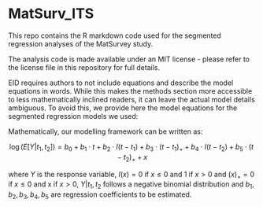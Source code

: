 # MatSurv_ITS

This repo contains the R markdown code used for the segmented regression analyses of the MatSurvey study.

The analysis code is made available under an MIT license - please refer to the license file in this repository for full details.

EID requires authors to not include equations and describe the model equations in words. While this makes the methods section more accessible to less mathematically inclined readers, it can leave the actual model details ambiguous.
To avoid this, we provide here the model equations for the segmented regression models we used:

Mathematically, our modelling framework can be written as:

$$  \log(E[Y|t_1,t_2]) = b_0 + b_1 \cdot t + b_2 \cdot I(t-t_1) + b_3 \cdot (t-t_1)_{+} + b_4 \cdot I(t-t_2) + b_5 \cdot (t-t_2)_{+} + x $$

where $Y$ is the response variable, $I(x) = 0$ if $x \leq 0$ and 1 if $x>0$ and $(x)_{+} = 0$ if $x \leq 0$ and x if $x>0$, $Y|t_1,t_2$ follows a negative binomial distribution and $b_1, b_2, b_3, b_4, b_5$ are regression coefficients to be estimated. 
